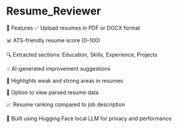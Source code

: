 # Resume_Reviewer


🚀 Features
✅ Upload resumes in PDF or DOCX format <br>

📊 ATS-friendly resume score (0–100)<br>

🔍 Extracted sections: Education, Skills, Experience, Projects<br>

💡 AI-generated improvement suggestions<br>

📌 Highlights weak and strong areas in resumes<br>

📄 Option to view parsed resume data<br>

📈 Resume ranking compared to job description<br>

🤖 Built using Hugging Face local LLM for privacy and performance<br>

